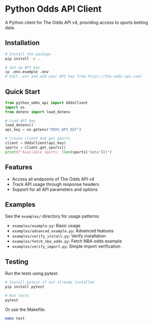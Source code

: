 # Python Odds API Client

A Python client for The Odds API v4, providing access to sports betting data.

## Installation

```bash
# Install the package
pip install -e .

# Set up API key
cp .env.example .env
# Edit .env and add your API key from https://the-odds-api.com/
```

## Quick Start

```python
from python_odds_api import OddsClient
import os
from dotenv import load_dotenv

# Load API key
load_dotenv()
api_key = os.getenv("ODDS_API_KEY")

# Create client and get sports
client = OddsClient(api_key)
sports = client.get_sports()
print(f"Available sports: {len(sports['data'])}")
```

## Features

- Access all endpoints of The Odds API v4
- Track API usage through response headers
- Support for all API parameters and options

## Examples

See the `examples/` directory for usage patterns:
- `examples/example.py`: Basic usage
- `examples/advanced_example.py`: Advanced features
- `examples/verify_install.py`: Verify installation
- `examples/fetch_nba_odds.py`: Fetch NBA odds example
- `examples/verify_import.py`: Simple import verification

## Testing

Run the tests using pytest:

```bash
# Install pytest if not already installed
pip install pytest

# Run tests
pytest
```

Or use the Makefile:

```bash
make test
